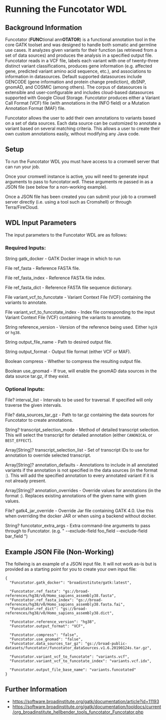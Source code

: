 # Running the Funcotator WDL

## Background Information
Funcotator (**FUNC**tional ann**OTATOR**) is a functional annotation tool in the core GATK toolset and was designed to handle both somatic and germline use cases. It analyzes given variants for their function (as retrieved from a set of data sources) and produces the analysis in a specified output file.  Funcotator reads in a VCF file, labels each variant with one of twenty-three distinct variant classifications, produces gene information (e.g. affected gene, predicted variant amino acid sequence, etc.), and associations to information in datasources. Default supported datasources include GENCODE (gene information and protein change prediction), dbSNP, gnomAD, and COSMIC (among others). The corpus of datasources is extensible and user-configurable and includes cloud-based datasources supported with Google Cloud Storage. Funcotator produces either a Variant Call Format (VCF) file (with annotations in the INFO field) or a Mutation Annotation Format (MAF) file.

Funcotator allows the user to add their own annotations to variants based on a set of data sources.  Each data source can be customized to annotate a variant based on several matching criteria.  This allows a user to create their own custom annotations easily, without modifying any Java code.

## Setup 

To run the Funcotator WDL you must have access to a cromwell server that can run your job.

Once your cromwell instance is active, you will need to generate input arguments to pass to funcotator.wdl.  These arguments re passed in as a JSON file (see below for a non-working example).

Once a JSON file has been created you can submit your job to a cromwell server directly (i.e. using a tool such as Cromshell) or through Terra/FireCloud.

## WDL Input Parameters

The input parameters to the Funcotator WDL are as follows:

### Required Inputs:
String gatk_docker                  - GATK Docker image in which to run

File ref_fasta                      - Reference FASTA file.

File ref_fasta_index                - Reference FASTA file index.

File ref_fasta_dict                 - Reference FASTA file sequence dictionary.

File variant_vcf_to_funcotate       - Variant Context File (VCF) containing the variants to annotate.

File variant_vcf_to_funcotate_index - Index file corresponding to the input Variant Context File (VCF) containing the variants to annotate.

String reference_version            - Version of the reference being used.  Either `hg19` or `hg38`.

String output_file_name             - Path to desired output file.

String output_format                - Output file format (either VCF or MAF).

Boolean compress				      - Whether to compress the resulting output file.

Boolean use_gnomad                  - If true, will enable the gnomAD data sources in the data source tar.gz, if they exist.


### Optional Inputs:
File? interval_list                      - Intervals to be used for traversal.  If specified will only traverse the given intervals.

File? data_sources_tar_gz                - Path to tar.gz containing the data sources for Funcotator to create annotations.

String? transcript_selection_mode        - Method of detailed transcript selection.  This will select the transcript for detailed annotation (either `CANONICAL` or `BEST_EFFECT`).

Array[String]? transcript_selection_list - Set of transcript IDs to use for annotation to override selected transcript.

Array[String]? annotation_defaults       - Annotations to include in all annotated variants if the annotation is not specified in the data sources (in the format <ANNOTATION>:<VALUE>).  This will add the specified annotation to every annotated variant if it is not already present.

Array[String]? annotation_overrides      - Override values for annotations (in the format <ANNOTATION>:<VALUE>).  Replaces existing annotations of the given name with given values.

File? gatk4_jar_override                 - Override Jar file containing GATK 4.0.  Use this when overriding the docker JAR or when using a backend without docker.

String? funcotator_extra_args            - Extra command-line arguments to pass through to Funcotator.  (e.g. " --exclude-field foo_field --exclude-field bar_field ")

## Example JSON File (Non-Working)

The follwing is an example of a JSON input file.  It will not work as-is but is provided as a starting point for you to create your own input file:

```
{
  "Funcotator.gatk_docker": "broadinstitute/gatk:latest",
  
  "Funcotator.ref_fasta": "gs://broad-references/hg38/v0/Homo_sapiens_assembly38.fasta",
  "Funcotator.ref_fasta_index": "gs://broad-references/hg38/v0/Homo_sapiens_assembly38.fasta.fai",
  "Funcotator.ref_dict": "gs://broad-references/hg38/v0/Homo_sapiens_assembly38.dict",
  
  "Funcotator.reference_version": "hg38",
  "Funcotator.output_format": "VCF",

  "Funcotator.compress": "false",
  "Funcotator.use_gnomad": "false",
  "Funcotator.data_sources_tar_gz": "gs://broad-public-datasets/funcotator/funcotator_dataSources.v1.6.20190124s.tar.gz",

  "Funcotator.variant_vcf_to_funcotate": "variants.vcf",
  "Funcotator.variant_vcf_to_funcotate_index": "variants.vcf.idx",
  
  "Funcotator.output_file_base_name": "variants.funcotated"
}
```

## Further Information
 - https://software.broadinstitute.org/gatk/documentation/article?id=11193
 - https://software.broadinstitute.org/gatk/documentation/tooldocs/current/org_broadinstitute_hellbender_tools_funcotator_Funcotator.php
 
 